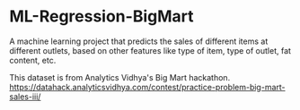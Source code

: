 # ML-Regression-BigMart

A machine learning project that predicts the sales of different items at different outlets, based on other features like type of item, type of outlet, fat content, etc.

This dataset is from Analytics Vidhya's Big Mart hackathon.
https://datahack.analyticsvidhya.com/contest/practice-problem-big-mart-sales-iii/

